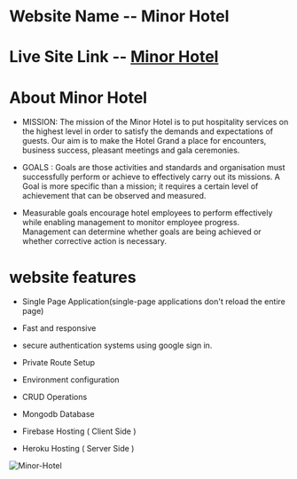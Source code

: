 # Website Name -- Minor Hotel

# Live Site Link -- [Minor Hotel](https://minor-hotel.web.app/)

# About Minor Hotel
- MISSION: The mission of the Minor Hotel is to put hospitality services on the highest level in order to satisfy the demands and expectations of guests. Our aim is to make the Hotel Grand a place for encounters, business success, pleasant meetings and gala ceremonies.


- GOALS : Goals are those activities and standards and organisation must successfully perform or achieve to effectively carry out its missions. A Goal is more specific than a mission; it requires a certain level of achievement that can be observed and measured.
- Measurable goals encourage hotel employees to perform effectively while enabling management to monitor employee progress. Management can determine whether goals are being achieved or whether corrective action is necessary.


# website features
- Single Page Application(single-page applications don't reload the entire page)

- Fast and responsive

- secure authentication systems using google sign in.

- Private Route Setup

- Environment configuration 

- CRUD Operations

- Mongodb Database 

- Firebase Hosting ( Client Side )

- Heroku Hosting ( Server Side )

![Minor-Hotel](https://user-images.githubusercontent.com/86655543/139593880-4d7abafc-ca38-4822-89d4-77b55b4a2be1.png)

![]()
